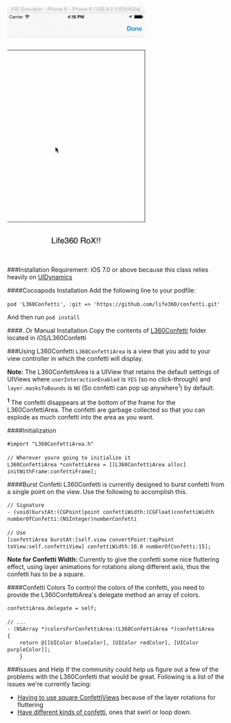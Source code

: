 <img src="/iOS/ConfettiGif.gif" alt="Confetti!!" width="320px" />

###Installation 
Requirement: iOS 7.0 or above because this class relies heavily on [UIDynamics](https://developer.apple.com/library/ios/documentation/UIKit/Reference/UIDynamicAnimator_Class)

####Cocoapods Installation
Add the following line to your podfile:

`pod 'L360Confetti', :git => 'https://github.com/life360/confetti.git'`

And then run `pod install`

####..Or Manual Installation
Copy the contents of [L360Confetti](https://github.com/life360/confetti/tree/master/iOS/L360Confetti) folder located in iOS/L360Confetti

###Using L360Confetti
`L360ConfettiArea` is a view that you add to your view controller in which the confetti will display.

**Note:** The L360ConfettiArea is a UIView that retains the default settings of UIViews where `userInteractionEnabled` is `YES` (so no click-through) and `layer.masksToBounds` is `NO` (So confetti can pop up anywhere<sup>1</sup>) by default.

**<sup>1</sup>** The confetti disappears at the bottom of the frame for the L360ConfettiArea. The confetti are garbage collected so that you can explode as much confetti into the area as you want.

####Initialization
```smalltalk
#import "L360ConfettiArea.h"

// Wherever youre going to initialize it
L360ConfettiArea *confettiArea = [[L360ConfettiArea alloc] initWithFrame:confettiFrame];
```

####Burst Confetti
L360Confetti is currently designed to burst confetti from a single point on the view. Use the following to accomplish this.

```smalltalk
// Signature
- (void)burstAt:(CGPoint)point confettiWidth:(CGFloat)confettiWidth numberOfConfetti:(NSInteger)numberConfetti

// Use
[confettiArea burstAt:[self.view convertPoint:tapPoint toView:self.confettiView] confettiWidth:10.0 numberOfConfetti:15];
```

**Note for Confetti Width:**
Currently to give the confetti some nice fluttering effect, using layer animations for rotations along different axis, thus the confetti has to be a square.

####Confetti Colors
To control the colors of the confetti, you need to provide the L360ConfettiArea's delegate method an array of colors.

```smalltalk
confettiArea.delegate = self;

// ...
- (NSArray *)colorsForConfettiArea:(L360ConfettiArea *)confettiArea
{
    return @[[UIColor blueColor], [UIColor redColor], [UIColor purpleColor]];
    }
```

###Issues and Help
If the community could help us figure out a few of the problems with the L360Confetti that would be great. Following is a list of the issues we're currently facing:
* [Having to use square ConfettiViews](https://github.com/life360/confetti/issues/2) because of the layer rotations for fluttering
* [Have different kinds of confetti](https://github.com/life360/confetti/issues/4), ones that swirl or loop down.
